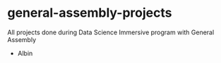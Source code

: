 # general-assembly-projects
All projects done during Data Science Immersive program with General Assembly

- Albin
